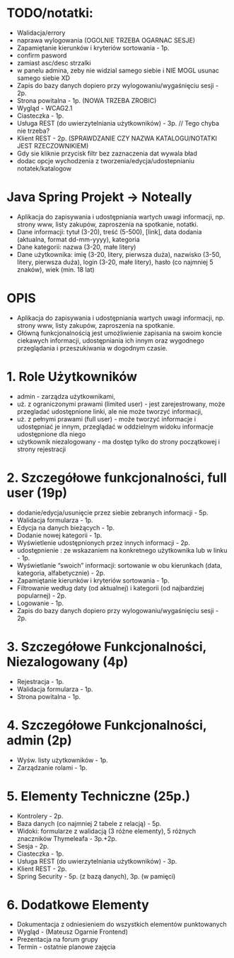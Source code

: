 # TODO/notatki:
- Walidacja/errory
- naprawa wylogowania (OGOLNIE TRZEBA OGARNAC SESJE)
- Zapamiętanie kierunków i kryteriów sortowania - 1p.
- confirm pasword
- zamiast asc/desc strzalki
- w panelu admina, zeby nie widzial samego siebie i NIE MOGL usunac samego siebie XD
- Zapis do bazy danych dopiero przy wylogowaniu/wygaśnięciu sesji - 2p.
- Strona powitalna - 1p. (NOWA TRZEBA ZROBIC)
- Wygląd - WCAG2.1
- Ciasteczka - 1p.
- Usługa REST (do uwierzytelniania użytkowników) - 3p. // Tego chyba nie trzeba?
- Klient REST - 2p. (SPRAWDZANIE CZY NAZWA KATALOGU/NOTATKI JEST RZECZOWNIKIEM)
- Gdy sie kliknie przycisk filtr bez zaznaczenia dat wywala bład
- dodac opcje wychodzenia z tworzenia/edycja/udostepnianiu notatek/katalogow

#               Java Spring Projekt -> Noteally

- Aplikacja do zapisywania i udostępniania wartych uwagi informacji,
  np. strony www, listy zakupów, zaproszenia na spotkanie, notatki.
- Dane informacji: tytuł (3-20), treść (5-500), [link], data dodania
  (aktualna, format dd-mm-yyyy), kategoria
- Dane kategorii: nazwa (3-20, małe litery)
- Dane użytkownika: imię (3-20, litery, pierwsza duża), nazwisko
  (3-50, litery, pierwsza duża), login (3-20, małe litery), hasło (co
  najmniej 5 znaków), wiek (min. 18 lat)

#                       OPIS
- Aplikacja do zapisywania i udostępniania wartych uwagi
  informacji, np. strony www, listy zakupów, zaproszenia
  na spotkanie.
- Główną funkcjonalnością jest umożliwienie zapisania na
  swoim koncie ciekawych informacji, udostępniania ich
  innym oraz wygodnego przeglądania i przeszukiwania w
  dogodnym czasie.

#               1. Role Użytkowników
- admin - zarządza użytkownikami,
- uż. z ograniczonymi prawami (limited user) - jest
  zarejestrowany, może przegladać udostępnione linki, ale nie
  może tworzyć informacji,
- uż. z pełnymi prawami (full user) - może tworzyć informacje i
  udostępniać je innym, przeglądać w oddzielnym widoku
  informacje udostępnione dla niego
- użytkownik niezalogowany - ma dostęp tylko do strony
  początkowej i strony rejestracji

#       2. Szczegółowe funkcjonalności, full user (19p)
- dodanie/edycja/usunięcie przez siebie zebranych informacji - 5p.
- Walidacja formularza - 1p.
- Edycja na danych bieżących - 1p.
- Dodanie nowej kategorii - 1p.
- Wyświetlenie udostępnionych przez innych informacji - 2p.
- udostępnienie : ze wskazaniem na konkretnego użytkownika lub w linku - 1p.
- Wyświetlanie “swoich” informacji: sortowanie w obu kierunkach (data,
  kategoria, alfabetycznie) - 2p.
- Zapamiętanie kierunków i kryteriów sortowania - 1p.
- Filtrowanie według daty (od aktualnej) i kategorii (od najbardziej popularnej) - 2p.
- Logowanie - 1p.
- Zapis do bazy danych dopiero przy wylogowaniu/wygaśnięciu sesji - 2p.

#       3. Szczegółowe Funkcjonalności, Niezalogowany (4p)
- Rejestracja - 1p.
- Walidacja formularza - 1p.
- Strona powitalna - 1p.

#       4. Szczegółowe Funkcjonalności, admin (2p)
- Wyśw. listy użytkowników - 1p.
- Zarządzanie rolami - 1p.

#       5. Elementy Techniczne (25p.)
- Kontrolery - 2p.
- Baza danych (co najmniej 2 tabele z relacją) - 5p.
- Widoki: formularze z walidacją (3 różne elementy),
  5 różnych znaczników Thymeleafa - 3p.+2p.
- Sesja - 2p.
- Ciasteczka - 1p.
- Usługa REST (do uwierzytelniania użytkowników) - 3p.
- Klient REST - 2p.
- Spring Security - 5p. (z bazą danych), 3p. (w pamięci)

#       6. Dodatkowe Elementy
- Dokumentacja z odniesieniem do wszystkich
  elementów punktowanych
- Wygląd - (Mateusz Ogarnie Frontend)
- Prezentacja na forum grupy
- Termin - ostatnie planowe zajęcia
